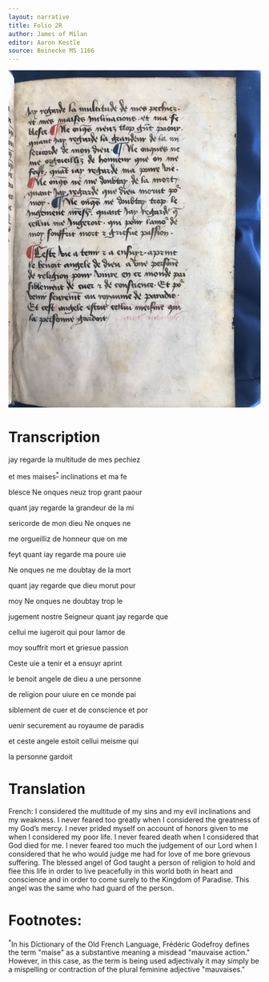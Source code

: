 ```yaml
---
layout: narrative
title: Folio 2R
author: James of Milan
editor: Aaron Kestle
source: Beinecke MS 1166
---
```


![Beinecke MS 1166 Folio 2R](https://raw.githubusercontent.com/oldfrenchtexts/L-aiguillon-d-amour-divine/master/assets/2R.jpg)

# Transcription

jay regarde la multitude de mes pechiez 

et mes maises<sup><a href="#fn1" id="ref1">\*</a></sup> inclinations et ma fe 

blesce Ne onques neuz trop grant paour 

quant jay regarde la grandeur de la mi 

sericorde de mon dieu Ne onques ne 

me orgueilliz de honneur que on me 

feyt quant iay regarde ma poure uie 

Ne onques ne me doubtay de la mort 

quant jay regarde que dieu morut pour 

moy Ne onques ne doubtay trop le 

jugement nostre Seigneur quant jay regarde que 

cellui me iugeroit qui pour lamor de 

moy souffrit mort et griesue passion 

Ceste uie a tenir et a ensuyr aprint 

le benoit angele de dieu a une personne 

de religion pour uiure en ce monde pai 

siblement de cuer et de conscience et por 

uenir securement au royaume de paradis 

et ceste angele estoit cellui meisme qui 

la personne gardoit

# Translation

French: I considered the multitude of my sins and my evil inclinations and my weakness. I never feared too greatly when I considered the greatness of my God’s mercy. I never prided myself on account of honors given to me when I considered my poor life. I never feared death when I considered that God died for me. I never feared too much the judgement of our Lord when I considered that he who would judge me had for love of me bore grievous suffering. The blessed angel of God taught a person of religion to hold and flee this life in order to live peacefully in this world both in heart and conscience and in order to come surely to the Kingdom of Paradise. This angel was the same who had guard of the person.

# Footnotes:

<sup id="fn1">*</sup>In his Dictionary of the Old French Language, Frédéric Godefroy defines the term "maise" as a substantive meaning a misdead "mauvaise action." However, in this case, as the term is being used adjectivaly it may simply be a mispelling or contraction of the plural feminine adjective "mauvaises." 
